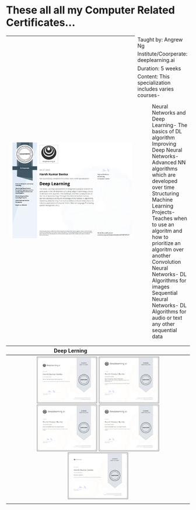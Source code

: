 # These all all my Computer Related Certificates...

<table>
<thead>
  <tr>
    <th rowspan="4" width="75%"><img src="certificates/Coursera Specialization- Deep Learning.png" alt="Convolution Neural Networks" width="800px"></th>
    <td>Taught by: Angrew Ng</td>
  </tr>
  <tr>
    <td>Institute/Coorperate: deeplearning.ai </td>
  </tr>
  <tr>
    <td>Duration: 5 weeks</td>
  </tr>
  <tr>
    <td>Content: This specialization includes varies courses-<br><dl><dd>Neural Networks and Deep Learning- The basics of DL algorithm</dd><dd>Improving Deep Neural Networks- Advanced  NN algorithms which are developed over time</dd><dd>Structuring Machine Learning Projects- Teaches when to use an algoritm and how to prioritize an algoritm over another</dd><dd>Convolution Neural Networks- DL Algorithms for images</dd><dd>Sequential Neural Networks- DL Algorithms for audio or text any other sequential data</dd></dl> </td>
  </tr>
</thead>
<tbody>
  <tr>
    <th> Deep Lerning </th>
    <td></td>
  </tr>
  <tr>
    <th colspan="2"><img src="https://github.com/LordHarsh/LordHarsh/blob/main/certificates/Coursera%20Course-%20Neural%20Networks%20and%20Deep%20Learning.png?raw=true" alt="Image" height="128">  <img src="https://github.com/LordHarsh/LordHarsh/blob/main/certificates/Coursera%20Course-%20Improving%20Deep%20Neural%20Networks.png" alt="Image" height="128">  <img src="https://github.com/LordHarsh/LordHarsh/blob/main/certificates/Coursera%20Course-%20Structuring%20Machine%20Learning%20Projects.png" alt="Image" height="128">  <img src="https://github.com/LordHarsh/LordHarsh/blob/main/certificates/Coursera%20Course-%20Structuring%20Machine%20Learning%20Projects.png" alt="Image" height="128">  <img src="https://github.com/LordHarsh/LordHarsh/blob/main/certificates/Coursera%20Course-%20Sequence%20Models.png" height="128">  </th>
  </tr>
  <tr>
    <td colspan="2"></td>
  </tr>
</tbody>
</table>
